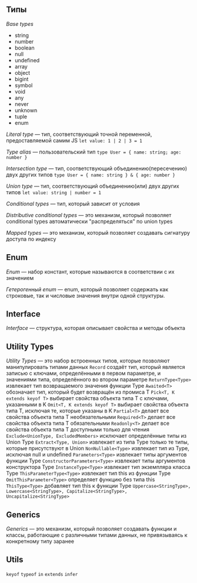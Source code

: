 ## Типы

*Base types*
- string
- number
- boolean
- null
- undefined
- array
- object
- bigint
- symbol
- void
- any
- never
- unknown
- tuple
- enum

*Literal type* — тип, соответствующий точной переменной, предоставляемой самим JS
`let value: 1 | 2 | 3 = 1`

*Type alias* — пользовательский тип
`type User = { name: string; age: number }`

*Intersection type* — тип, соответствующий объединению(пересечению) двух других типов
`type User = { name: string } & { age: number }`

*Union type* — тип, соответствующий объединению(или) двух других типов
`let value: string | number = 1`

*Conditional types* — тип, который зависит от условия

*Distributive conditional types* — это механизм, который позволяет conditional types автоматически
"распределяться" по union types

*Mapped types* — это механизм, который позволяет создавать сигнатуру доступа по индексу

## Enum

*Enum* — набор констант, которые называются в соответствии с их значением

*Гетерогенный enum* — enum, который позволяет содержать как строковые, так и числовые значения
внутри одной структуры.


## Interface

*Interface* — структура, которая описывает свойства и методы объекта


## Utility Types

*Utility Types* — это набор встроенных типов, которые позволяют манипулировать типами данных
`Record` создаёт тип, который является записью с ключами, определёнными в первом параметре, и
значениями типа, определённого во втором параметре
`ReturnType<Type>` извлекает тип возвращаемого значения функции Type
`Awaited<T>`  обозначает тип, который будет возвращён из промиса T
`Pick<T, K extends keyof T>` выбирает свойства объекта типа T с ключами, указанными в K 
`Omit<T, K extends keyof T>` выбирает свойства объекта типа T, исключая те, которые указаны в K
`Partial<T>` делает все свойства объекта типа T необязательными
`Required<T>` делает все свойства объекта типа T обязательными
`Readonly<T>` делает все свойства объекта типа T доступными только для чтения
`Exclude<UnionType, ExcludedMembers>` исключает определённые типы из Union Type
`Extract<Type, Union>` извлекает из типа Type только те типы, которые присутствуют в Union
`NonNullable<Type>` извлекает тип из Type, исключая null и undefined
`Parameters<Type>` извлекает типы аргументов функции Type
`ConstructorParameters<Type>` извлекает типы аргументов конструктора Type
`InstanceType<Type>` извлекает тип экземпляра класса Type
`ThisParameterType<Type>` извлекает тип this из функции Type
`OmitThisParameter<Type>` определяет функцию без типа this
`ThisType<Type>` добавляет тип this к функции Type
`Uppercase<StringType>, Lowercase<StringType>, Capitalize<StringType>, Uncapitalize<StringType>`


## Generics

*Generics* — это механизм, который позволяет создавать функции и классы, работающие с различными
типами данных, не привязываясь к конкретному типу заранее

## Utils
`keyof`
`typeof`
`in`
`extends`
`infer`
